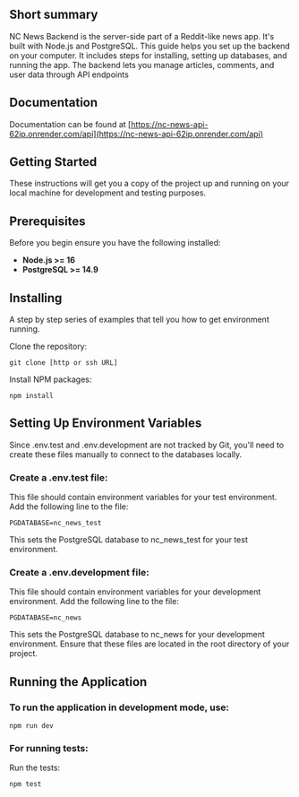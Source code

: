 ## Short summary
NC News Backend is the server-side part of a Reddit-like news app. It's built with Node.js and PostgreSQL. This guide helps you set up the backend on your computer. It includes steps for installing, setting up databases, and running the app. The backend lets you manage articles, comments, and user data through API endpoints

## Documentation
Documentation can be found at [https://nc-news-api-62ip.onrender.com/api](https://nc-news-api-62ip.onrender.com/api)

## Getting Started

These instructions will get you a copy of the project up and running on your local machine for development and testing purposes.

## Prerequisites

Before you begin ensure you have the following installed:

- **Node.js >= 16**
- **PostgreSQL >= 14.9**

## Installing

A step by step series of examples that tell you how to get environment running.

Clone the repository:

```
git clone [http or ssh URL]
```

Install NPM packages:

```
npm install
```

## Setting Up Environment Variables

Since .env.test and .env.development are not tracked by Git, you'll need to create these files manually to connect to the databases locally.

### Create a .env.test file:

This file should contain environment variables for your test environment.
Add the following line to the file:

```
PGDATABASE=nc_news_test
```

This sets the PostgreSQL database to nc_news_test for your test environment.

### Create a .env.development file:

This file should contain environment variables for your development environment.
Add the following line to the file:

```
PGDATABASE=nc_news
```

This sets the PostgreSQL database to nc_news for your development environment.
Ensure that these files are located in the root directory of your project.

## Running the Application

### To run the application in development mode, use:

```
npm run dev
```

### For running tests:

Run the tests:
```
npm test
```
